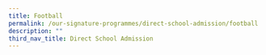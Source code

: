 ```yaml
---
title: Football
permalink: /our-signature-programmes/direct-school-admission/football
description: ""
third_nav_title: Direct School Admission
---
```

